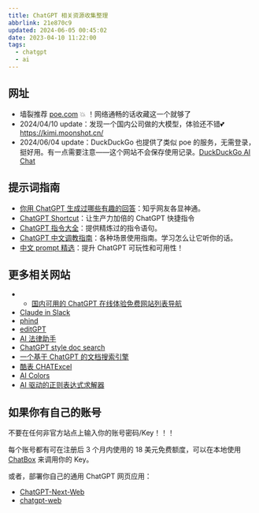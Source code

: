 ```yaml
---
title: ChatGPT 相关资源收集整理
abbrlink: 21e870c9
updated: 2024-06-05 00:45:02
date: 2023-04-10 11:22:00
tags:
  - chatgpt
  - ai
---
```


## 网址

- 墙裂推荐 [poe.com](https://poe.com) 💥 ！网络通畅的话收藏这一个就够了  
- 2024/04/10 update：发现一个国内公司做的大模型，体验还不错💕<https://kimi.moonshot.cn/>  
- 2024/06/04 update：DuckDuckGo 也提供了类似 poe 的服务，无需登录，挺好用。有一点需要注意——这个网站不会保存使用记录。[DuckDuckGo AI Chat](https://duckduckgo.com/?q=DuckDuckGo&ia=chat)

## 提示词指南
- [你用 ChatGPT 生成过哪些有趣的回答](https://www.zhihu.com/question/570430650)：知乎网友各显神通。
- [ChatGPT Shortcut](https://www.aishort.top/)：让生产力加倍的 ChatGPT 快捷指令
- [ChatGPT 指令大全](https://www.explainthis.io/zh-hans/chatgpt)：提供精炼过的指令语句。
- [ChatGPT 中文调教指南](https://github.com/PlexPt/awesome-chatgpt-prompts-zh)：各种场景使用指南。学习怎么让它听你的话。
- [中文 prompt 精选](https://github.com/yzfly/wonderful-prompts)：提升 ChatGPT 可玩性和可用性！
## 更多相关网站
- - [国内可用的 ChatGPT 在线体验免费网站列表导航](https://lzw.me/x/chatgpt-sites/)
- [Claude in Slack](https://www.anthropic.com/index/claude-now-in-slack)
- [phind](https://www.phind.com/)
- [editGPT](https://www.editgpt.app/)
- [AI 法律助手](https://github.com/lvwzhen/law-cn-ai)
- [ChatGPT style doc search](https://github.com/supabase-community/nextjs-openai-doc-search)
- [一个基于 ChatGPT 的文档搜索引擎](https://github.com/gorse-io/midsearch)
- [酷表 CHATExcel](https://chatexcel.com)
- [AI Colors](https://aicolors.co/)
- [AI 驱动的正则表达式求解器](https://regex.ai/)
## 如果你有自己的账号

不要在任何非官方站点上输入你的账号密码/Key！！！

每个账号都有可在注册后 3 个月内使用的 18 美元免费额度，可以在本地使用 [ChatBox](https://github.com/Bin-Huang/chatbox/releases) 来调用你的 Key。

或者，部署你自己的通用 ChatGPT 网页应用：

- [ChatGPT-Next-Web](https://github.com/Yidadaa/ChatGPT-Next-Web/blob/main/README_CN.md)
- [chatgpt-web](https://github.com/Chanzhaoyu/chatgpt-web)
